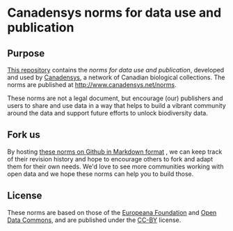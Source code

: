 # Canadensys norms for data use and publication

## Purpose

[This repository](https://github.com/Canadensys/canadensys-norms) contains the *norms for data use and publication*, developed and used by [Canadensys](http://www.canadensys.net), a network of Canadian biological collections. The norms are published at <http://www.canadensys.net/norms>.

These norms are not a legal document, but encourage (our) publishers and users to share and use data in a way that helps to build a vibrant community around the data and support future efforts to unlock biodiversity data.

## Fork us

By hosting [these norms on Github in Markdown format](https://github.com/Canadensys/canadensys-norms/blob/master/norms.md) , we can keep track of their revision history and hope to encourage others to fork and adapt them for their own needs. We'd love to see more communities working with open data and we hope these norms can help you to build those.

## License

These norms are based on those of the [Europeana Foundation](http://www.europeana.eu/portal/pd-usage-guide.html) and [Open Data Commons](http://opendatacommons.org/norms/odc-by-sa/), and are published under the [CC-BY](http://creativecommons.org/licenses/by/3.0/) license.